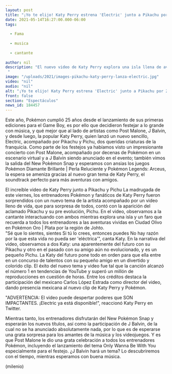 ```yaml
---
layout: post
title: "¡Yo te elijo! Katy Perry estrena 'Electric' junto a Pikachu por 25 aniversario de Pokémon"
date: 2021-05-14T16:27:00.000-06:00
tags:
  
  - Fama
  
  - musica
  
  - cantante
  
author: nil
description: "El nuevo video de Katy Perry explora una isla llena de aventuras junto con Pikachu y Pichu, en un faro que recuerda a uno de los videojuegos clásicos de la franquicia.  "
image: "/uploads/2021/images-pikachu-katy-perry-lanza-electric.jpg"
video: "nil"
audio: "nil"
alt: "¡Yo te elijo! Katy Perry estrena 'Electric' junto a Pikachu por 25 aniversario de Pokémon"
front: false
section: "Espectáculos"
news_id: 184457
---
```


Este año, Pokémon cumplió 25 años desde el lanzamiento de sus primeras ediciones para el Game Boy, es por ello que decidieron festejar a lo grande con música, y qué mejor que al lado de artistas como Post Malone, J Balvin, y desde luego, la popular Katy Perry, quien lanzó un nuevo sencillo, Electric, acompañado por Pikachu y Pichu, dos queridas criaturas de la franquicia. Como parte de los festejos ya habíamos visto un impresionante concierto con Post Malone, acompañado por decenas de Pokémon en un escenario virtual y a J Balvin siendo anunciado en el evento; también vimos la salida del New Pokémon Snap y esperamos con ansias los juegos Pokémon Diamante Brillante | Perla Reluciente y Pokémon Legends: Arceus, la espera se ameniza gracias al nuevo gran tema de Katy Perry, el soundtrack perfecto para más aventuras con amigos. 

El increíble video de Katy Perry junto a Pikachu y Pichu La madrugada de este viernes, los entrenadores Pokémon y fanáticos de Katy Perry fueron sorprendidos con un nuevo tema de la artista acompañado por un video lleno de vida, que para sorpresa de todos, contó con la aparición del aclamado Pikachu y su pre evolución, Pichu. 
En el video, observamos a la cantante interactuando con ambos mientras explora una isla y un faro que recuerda a todos los entrenadores a las aventuras vividas en Ciudad Olivo en Pokémon Oro | Plata por la región de Johto.  
"Sé que lo sientes, sientes Si tú lo crees, entonces puedes No hay razón por la que esta vida no pueda ser 'eléctrica'", canta Katy. 
En la narrativa del video, observamos a dos Katy: una aparentemente del futuro con su Pikachu y otro en el pasado con su amigo aún no evolucionado, y es un pequeño Pichu. La Katy del futuro pone todo en orden para que ella entre en un concurso de talentos con su pequeño amigo en un divertido y colorido clip. El éxito del nuevo tema y video fue tal que la canción alcanzó el número 1 en tendencias de YouTube y superó un millón de reproducciones en cuestión de horas. Entre los créditos destaca la participación del mexicano Carlos López Estrada como director del video, dando presencia mexicana al nuevo clip de Katy Perry y Pokémon. 

"ADVERTENCIA: El video puede despertar poderes que SON IMPACTANTES. ¡Electric ya está disponible!", reaccionó Katy Perry en Twitter. 

Mientras tanto, los entrenadores disfrutarán del New Pokémon Snap y esperarán los nuevos títulos, así como la participación de J Balvin, de la cual no se ha anunciado absolutamente nada, por lo que es de esperarse una grata sorpresa para los amantes de la música y los videojuegos. Y es que Post Malone le dio una grata celebración a todos los entrenadores Pokémon, incluyendo el lanzamiento del tema Only Wanna Be With You especialmente para el festejo. ¿J Balvin hará un tema? Lo descubriremos con el tiempo, mientras esperamos con buena música. 

(milenio)